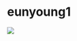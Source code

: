 # eunyoung1

<img src="https://contents.sixshop.com/thumbnails/uploadedFiles/86561/blogPost/image_1580898967232_1000.jpg" usemap="#homepage">
<map name="homepage" id="homepage">
<area shape="rect" coords="70,220,425,300" href="https://glkmotor.com/" target="_blank">
<area shape="rect" coords="440,220,770,300" href="https://www.youtube.com/channel/UCRC6Uy3E3Usdz92qrvOVMNA?view_as=subscriber/" target="_blank">
<area shape="rect" coords="70,330,425,410" href="https://blog.naver.com/mg05" target="_blank">
<area shape="rect" coords="440,330,770,410" href="https://www.facebook.com/GL%EC%BD%94%EB%A6%AC%EC%95%84-299157800900242/" target="_blank">
<area shape="rect" coords="70,440,425,530" href="https://glkglobal-leader-k.myshopify.com/" target="_blank">
<area shape="rect" coords="440,440,770,530" href="https://www.amazon.com/s?k=glk+landing+gear&ref=nb_sb_noss_2" target="_blank">
